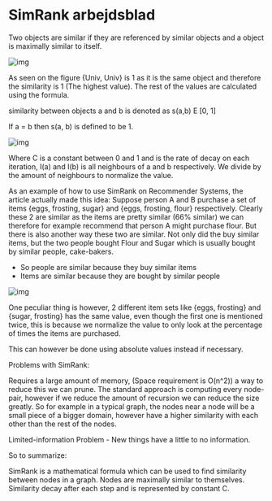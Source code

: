 # SimRank arbejdsblad

Two objects are similar if they are referenced by similar objects and a object is maximally similar to itself. 

![img](https://lh4.googleusercontent.com/Z8KGNKKq-F0sGDmw5pJunfSXiOkrVKj7IAjotJTkezhH-P289irIzaizYCX8i9PY2qZ5sdGUAnUxKTYo5sSqG88yAMzqoz-D1G9HO4rjNA5siuzveKRtZb1Zs6xye5Hjp-wWAjSC)

As seen on the figure {Univ, Univ} is 1 as it is the same object and therefore the similarity is 1 (The highest value). The rest of the values are calculated using the formula.

similarity between objects a and b is denoted as s(a,b) E [0, 1]

If a = b then s(a, b) is defined to be 1.

![img](https://lh5.googleusercontent.com/Z_1EeW2a0kTcEZ46qY1VI63A1tdY14dhtqi6hhuEnHPcg3jXJ_zGkjFQye23xu0_YvT6bDEte1sTzmFskcVOnIyaj1R5Hno5digxcfYeUYOmbieAXMemntDISVV8NNnssGFvDETL)

Where C is a constant between 0 and 1 and is the rate of decay on each iteration, I(a) and I(b) is all neighbours of a and b respectively. We divide by the amount of neighbours to normalize the value. 



As an example of how to use SimRank on Recommender Systems, the article actually made this idea: Suppose person A and B purchase a set of items {eggs, frosting, sugar} and {eggs, frosting, flour} respectively. Clearly these 2 are similar as the items are pretty similar (66% similar) we can therefore for example recommend that person A might purchase flour. But there is also another way these two are similar. Not only did the buy similar items, but the two people bought Flour and Sugar which is usually bought by similar people, cake-bakers. 



- So people are similar because they buy similar items
- Items are similar because they are bought by similar people



![img](https://lh6.googleusercontent.com/Fbz32VY3b1EHeLSmIqZQzawev4WmeoE4ZtwMb7DTJIKpUF5Ieuvdmgg2eillRdn4GHjPZDhF_3JGdA_d4nv5hoGyX0bAPae6hExXLwCnvJ2n-wRBBSfWj6vHUd9VgLGkg8KgA0Hw)

One peculiar thing is however, 2 different item sets like {eggs, frosting} and {sugar, frosting} has the same value, even though the first one is mentioned twice, this is because we normalize the value to only look at the percentage of times the items are purchased.



This can however be done using absolute values instead if necessary.



Problems with SimRank: 

Requires a large amount of memory, (Space requirement is O(n^2)) a way to reduce this we can prune. The standard approach is computing every node-pair, however if we reduce the amount of recursion we can reduce the size greatly. So for example in a typical graph, the nodes near a node will be a small piece of a bigger domain, however have a higher similarity with each other than the rest of the nodes.



Limited-information Problem - New things have a little to no information.



So to summarize:

SimRank is a mathematical formula which can be used to find similarity between nodes in a graph. Nodes are maximally similar to themselves. Similarity decay after each step and is represented by constant C. 